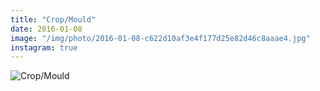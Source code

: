 ```yaml
---
title: "Crop/Mould"
date: 2016-01-08
image: "/img/photo/2016-01-08-c622d10af3e4f177d25e82d46c8aaae4.jpg"
instagram: true
---
```


![Crop/Mould](/img/photo/2016-01-08-c622d10af3e4f177d25e82d46c8aaae4.jpg)
